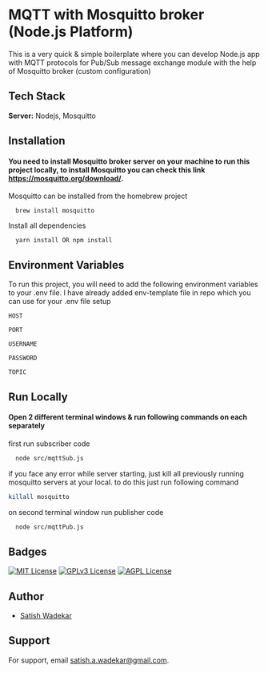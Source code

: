 
# MQTT with Mosquitto broker (Node.js Platform)

This is a very quick & simple boilerplate where you can develop Node.js app with MQTT protocols for Pub/Sub message exchange module with the help of Mosquitto broker (custom configuration)

## Tech Stack

**Server:** Nodejs, Mosquitto


## Installation

#### You need to install Mosquitto broker server on your machine to run this project locally, to install Mosquitto you can check this link https://mosquitto.org/download/. 
Mosquitto can be installed from the homebrew project

```
  brew install mosquitto
```
 
Install all dependencies 

```
  yarn install OR npm install
```

## Environment Variables

To run this project, you will need to add the following environment variables to your .env file. 
I have already added env-template file in repo which you can use for your .env file setup

`HOST`

`PORT`

`USERNAME`

`PASSWORD`

`TOPIC`


## Run Locally 
#### Open 2 different terminal windows & run following commands on each separately    

first run subscriber code

```bash
  node src/mqttSub.js
```

if you face any error while server starting, just kill all previously running mosquitto servers at your local. to do this just run following command
```bash
killall mosquitto
```

on second terminal window run publisher code 

```bash
  node src/mqttPub.js
```

## Badges

[![MIT License](https://img.shields.io/badge/License-MIT-green.svg)](https://choosealicense.com/licenses/mit/)
[![GPLv3 License](https://img.shields.io/badge/License-GPL%20v3-yellow.svg)](https://opensource.org/licenses/)
[![AGPL License](https://img.shields.io/badge/license-AGPL-blue.svg)](http://www.gnu.org/licenses/agpl-3.0)


## Author

- [Satish Wadekar](https://github.com/Satish-A-Wadekar)


## Support

For support, email satish.a.wadekar@gmail.com.
